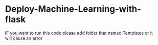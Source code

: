 # Deploy-Machine-Learning-with-flask

IF you want to run this code please add folder that named Templates or it will cause an error
